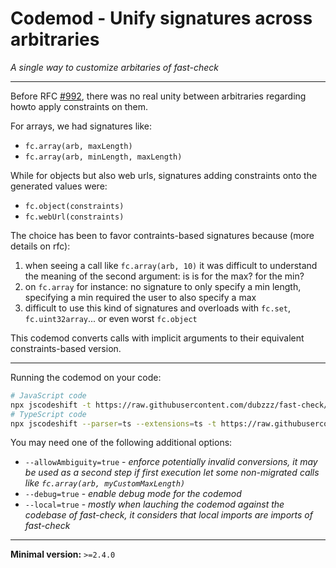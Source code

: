 # Codemod - Unify signatures across arbitraries
_A single way to customize arbitaries of fast-check_

---

Before RFC [#992](https://github.com/dubzzz/fast-check/issues/992), there was no real unity between arbitraries regarding howto apply constraints on them.

For arrays, we had signatures like:
- `fc.array(arb, maxLength)`
- `fc.array(arb, minLength, maxLength)`

While for objects but also web urls, signatures adding constraints onto the generated values were:
- `fc.object(constraints)`
- `fc.webUrl(constraints)`

The choice has been to favor contraints-based signatures because (more details on rfc):
1. when seeing a call like `fc.array(arb, 10)` it was difficult to understand the meaning of the second argument: is is for the max? for the min?
2. on `fc.array` for instance: no signature to only specify a min length, specifying a min required the user to also specify a max
3. difficult to use this kind of signatures and overloads with `fc.set`, `fc.uint32array`... or even worst `fc.object`

This codemod converts calls with implicit arguments to their equivalent constraints-based version.

---

Running the codemod on your code:

```sh
# JavaScript code
npx jscodeshift -t https://raw.githubusercontent.com/dubzzz/fast-check/main/codemods/unify-signatures/transform.cjs <path_to_code>
# TypeScript code
npx jscodeshift --parser=ts --extensions=ts -t https://raw.githubusercontent.com/dubzzz/fast-check/main/codemods/unify-signatures/transform.cjs <path_to_code>
```

You may need one of the following additional options:
- `--allowAmbiguity=true` - _enforce potentially invalid conversions, it may be used as a second step if first execution let some non-migrated calls like `fc.array(arb, myCustomMaxLength)`_
- `--debug=true` - _enable debug mode for the codemod_
- `--local=true` - _mostly when lauching the codemod against the codebase of fast-check, it considers that local imports are imports of fast-check_

---

**Minimal version:** `>=2.4.0`